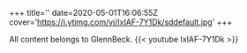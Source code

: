 +++
title=''
date=2020-05-01T16:06:55Z
cover='https://i.ytimg.com/vi/IxIAF-7Y1Dk/sddefault.jpg'
+++

All content belongs to GlennBeck.
{{< youtube IxIAF-7Y1Dk >}}
